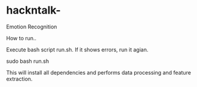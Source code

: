 # hackntalk-
Emotion Recognition 

How to run.. 

Execute bash script run.sh. If it shows errors, run it agian.

sudo bash run.sh

This will install all dependencies and performs data processing and feature extraction. 
